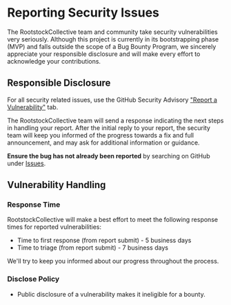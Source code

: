 # Reporting Security Issues

The RootstockCollective team and community take security vulnerabilities very seriously. Although this project is
currently in its bootstrapping phase (MVP) and falls outside the scope of a Bug Bounty Program, we sincerely appreciate
your responsible disclosure and will make every effort to acknowledge your contributions.

## Responsible Disclosure

For all security related issues, use the GitHub Security Advisory
["Report a Vulnerability"](https://github.com/rootstockcollective/collective-rewards-sc/security/advisories/new) tab.

The RootstockCollective team will send a response indicating the next steps in handling your report. After the initial
reply to your report, the security team will keep you informed of the progress towards a fix and full announcement, and
may ask for additional information or guidance.

**Ensure the bug has not already been reported** by searching on GitHub under
[Issues](https://github.com/rootstockcollective/collective-rewards-sc/issues).

## Vulnerability Handling

### Response Time

RootstockCollective will make a best effort to meet the following response times for reported vulnerabilities:

- Time to first response (from report submit) - 5 business days
- Time to triage (from report submit) - 7 business days

We'll try to keep you informed about our progress throughout the process.

### Disclose Policy

- Public disclosure of a vulnerability makes it ineligible for a bounty.
